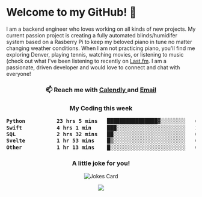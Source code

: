 <h1> Welcome to my GitHub! 👋 </h1>


  I am a backend engineer who loves working on all kinds of new projects. My current passion project is creating a fully automated blinds/humidifer system based on a Rasberry Pi to keep my beloved piano in tune no matter changing weather conditions. When I am not practicing piano, you'll find me exploring Denver, playing tennis, watching movies, or listening to music (check out what I've been listening to recently on [Last.fm](https://www.last.fm/user/mballa000). I am a passionate, driven developer and would love to connect and chat with everyone!

<h3 align = "center"> 📫 Reach me with <a href = "https://calendly.com/msbrandt00/30min"> Calendly </a> and <a href="mailto:msbrandt00@gmail.com">Email</a> 
 </h3>


 
<div align = "center"
[![Anurag's GitHub stats](https://github-readme-stats.vercel.app/api?username=mbrandt00)](https://github.com/anuraghazra/github-readme-stats)
          </div>
<h3 align="center">
  My Coding this week
<!--START_SECTION:waka-->

```txt
Python          23 hrs 5 mins   ████████████████▓░░░░░░░░   67.03 %
Swift           4 hrs 1 min     ███░░░░░░░░░░░░░░░░░░░░░░   11.66 %
SQL             2 hrs 32 mins   ██░░░░░░░░░░░░░░░░░░░░░░░   07.39 %
Svelte          1 hr 53 mins    █▒░░░░░░░░░░░░░░░░░░░░░░░   05.51 %
Other           1 hr 13 mins    █░░░░░░░░░░░░░░░░░░░░░░░░   03.58 %
```

<!--END_SECTION:waka-->

### A little joke for you!

![Jokes Card](https://readme-jokes.vercel.app/api?hideBorder)

<a href="https://www.linkedin.com/in/mbrandt00/"><img src="https://img.shields.io/badge/linkedin-%230077B5.svg?&style=for-the-badge&logo=linkedin&logoColor=white" /></a>
